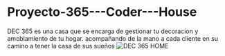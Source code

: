 # Proyecto-365---Coder---House
DEC 365 es una casa que se encarga de gestionar tu decoracion y amoblamiento de tu hogar. acompañando de la mano a cada cliente en su camino a tener la casa de sus sueños
![DEC 365 HOME](https://user-images.githubusercontent.com/76132974/153803542-f04292c8-43fb-481c-9a07-bb96dd9ec9cf.png)
